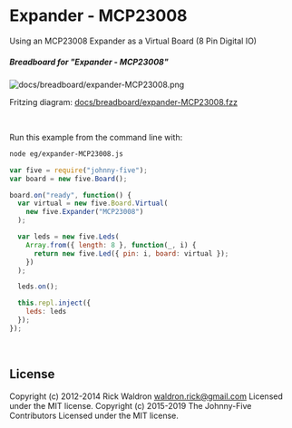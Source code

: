 <!--remove-start-->

# Expander - MCP23008

<!--remove-end-->


Using an MCP23008 Expander as a Virtual Board (8 Pin Digital IO)





##### Breadboard for "Expander - MCP23008"



![docs/breadboard/expander-MCP23008.png](breadboard/expander-MCP23008.png)<br>

Fritzing diagram: [docs/breadboard/expander-MCP23008.fzz](breadboard/expander-MCP23008.fzz)

&nbsp;




Run this example from the command line with:
```bash
node eg/expander-MCP23008.js
```


```javascript
var five = require("johnny-five");
var board = new five.Board();

board.on("ready", function() {
  var virtual = new five.Board.Virtual(
    new five.Expander("MCP23008")
  );

  var leds = new five.Leds(
    Array.from({ length: 8 }, function(_, i) {
      return new five.Led({ pin: i, board: virtual });
    })
  );

  leds.on();

  this.repl.inject({
    leds: leds
  });
});

```








&nbsp;

<!--remove-start-->

## License
Copyright (c) 2012-2014 Rick Waldron <waldron.rick@gmail.com>
Licensed under the MIT license.
Copyright (c) 2015-2019 The Johnny-Five Contributors
Licensed under the MIT license.

<!--remove-end-->
